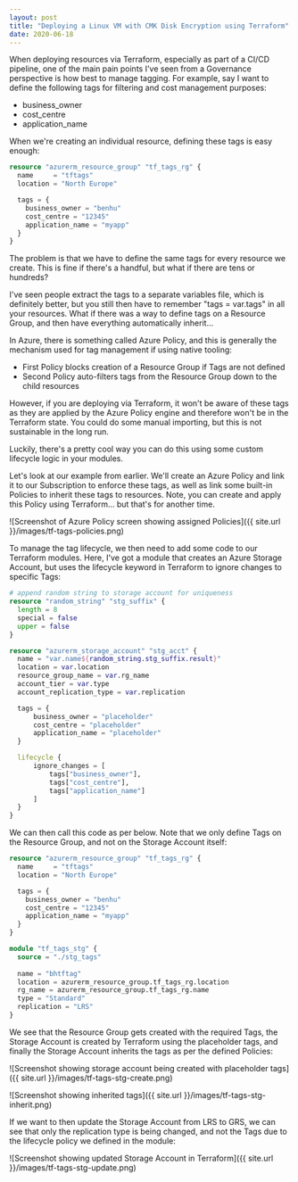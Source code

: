 ```yaml
---
layout: post
title: "Deploying a Linux VM with CMK Disk Encryption using Terraform"
date: 2020-06-18
---
```


When deploying resources via Terraform, especially as part of a CI/CD pipeline, one of the main pain points I've seen from a Governance perspective is how best to manage tagging. For example, say I want to define the following tags for filtering and cost management purposes:
- business_owner
- cost_centre
- application_name

When we're creating an individual resource, defining these tags is easy enough:

```terraform
resource "azurerm_resource_group" "tf_tags_rg" {
  name     = "tftags"
  location = "North Europe"

  tags = {
    business_owner = "benhu"
    cost_centre = "12345"
    application_name = "myapp"
  }
}
```

The problem is that we have to define the same tags for every resource we create. This is fine if there's a handful, but what if there are tens or hundreds?

I've seen people extract the tags to a separate variables file, which is definitely better, but you still then have to remember "tags = var.tags" in all your resources. What if there was a way to define tags on a Resource Group, and then have everything automatically inherit...

In Azure, there is something called Azure Policy, and this is generally the mechanism used for tag management if using native tooling:
- First Policy blocks creation of a Resource Group if Tags are not defined
- Second Policy auto-filters tags from the Resource Group down to the child resources

However, if you are deploying via Terraform, it won't be aware of these tags as they are applied by the Azure Policy engine and therefore won't be in the Terraform state. You could do some manual importing, but this is not sustainable in the long run.

Luckily, there's a pretty cool way you can do this using some custom lifecycle logic in your modules.

Let's look at our example from earlier. We'll create an Azure Policy and link it to our Subscription to enforce these tags, as well as link some built-in Policies to inherit these tags to resources. Note, you can create and apply this Policy using Terraform... but that's for another time.

![Screenshot of Azure Policy screen showing assigned Policies]({{ site.url }}/images/tf-tags-policies.png)

To manage the tag lifecycle, we then need to add some code to our Terraform modules. Here, I've got a module that creates an Azure Storage Account, but uses the lifecycle keyword in Terraform to ignore changes to specific Tags:

```terraform
# append random string to storage account for uniqueness
resource "random_string" "stg_suffix" {
  length = 8
  special = false
  upper = false
}

resource "azurerm_storage_account" "stg_acct" {
  name = "var.name${random_string.stg_suffix.result}"
  location = var.location
  resource_group_name = var.rg_name
  account_tier = var.type
  account_replication_type = var.replication

  tags = {
      business_owner = "placeholder"
      cost_centre = "placeholder"
      application_name = "placeholder"
  }

  lifecycle {
      ignore_changes = [
          tags["business_owner"],
          tags["cost_centre"],
          tags["application_name"]
      ]
  }
}
```

We can then call this code as per below. Note that we only define Tags on the Resource Group, and not on the Storage Account itself:

```terraform
resource "azurerm_resource_group" "tf_tags_rg" {
  name     = "tftags"
  location = "North Europe"

  tags = {
    business_owner = "benhu"
    cost_centre = "12345"
    application_name = "myapp"
  }
}

module "tf_tags_stg" {
  source = "./stg_tags"
  
  name = "bhtftag"
  location = azurerm_resource_group.tf_tags_rg.location
  rg_name = azurerm_resource_group.tf_tags_rg.name
  type = "Standard"
  replication = "LRS"
}
```

We see that the Resource Group gets created with the required Tags, the Storage Account is created by Terraform using the placeholder tags, and finally the Storage Account inherits the tags as per the defined Policies:

![Screenshot showing storage account being created with placeholder tags]({{ site.url }}/images/tf-tags-stg-create.png)

![Screenshot showing inherited tags]({{ site.url }}/images/tf-tags-stg-inherit.png)

If we want to then update the Storage Account from LRS to GRS, we can see that only the replication type is being changed, and not the Tags due to the lifecycle policy we defined in the module:

![Screenshot showing updated Storage Account in Terraform]({{ site.url }}/images/tf-tags-stg-update.png)